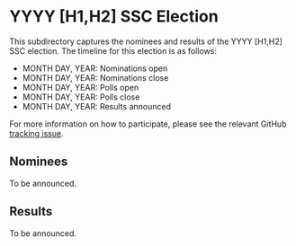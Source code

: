 # YYYY [H1,H2] SSC Election
This subdirectory captures the nominees and results of the YYYY [H1,H2] SSC election. The timeline for this election is as follows:
* MONTH DAY, YEAR: Nominations open
* MONTH DAY, YEAR: Nominations close
* MONTH DAY, YEAR: Polls open
* MONTH DAY, YEAR: Polls close
* MONTH DAY, YEAR: Results announced

For more information on how to participate, please see the relevant GitHub [tracking issue](LINK_TO_ISSUE).

## Nominees
To be announced.

## Results
To be announced.
